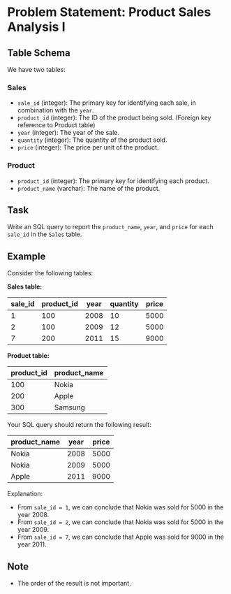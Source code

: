 # Problem Statement: Product Sales Analysis I

## Table Schema

We have two tables:

### Sales

- `sale_id` (integer): The primary key for identifying each sale, in combination with the `year`.
- `product_id` (integer): The ID of the product being sold. (Foreign key reference to Product table)
- `year` (integer): The year of the sale.
- `quantity` (integer): The quantity of the product sold.
- `price` (integer): The price per unit of the product.

### Product

- `product_id` (integer): The primary key for identifying each product.
- `product_name` (varchar): The name of the product.

## Task

Write an SQL query to report the `product_name`, `year`, and `price` for each `sale_id` in the `Sales` table.

## Example

Consider the following tables:

**Sales table:**

| sale_id | product_id | year | quantity | price |
|---------|------------|------|----------|-------|
| 1       | 100        | 2008 | 10       | 5000  |
| 2       | 100        | 2009 | 12       | 5000  |
| 7       | 200        | 2011 | 15       | 9000  |

**Product table:**

| product_id | product_name |
|------------|--------------|
| 100        | Nokia        |
| 200        | Apple        |
| 300        | Samsung      |

Your SQL query should return the following result:

| product_name | year  | price |
|--------------|-------|-------|
| Nokia        | 2008  | 5000  |
| Nokia        | 2009  | 5000  |
| Apple        | 2011  | 9000  |

Explanation: 
- From `sale_id = 1`, we can conclude that Nokia was sold for 5000 in the year 2008.
- From `sale_id = 2`, we can conclude that Nokia was sold for 5000 in the year 2009.
- From `sale_id = 7`, we can conclude that Apple was sold for 9000 in the year 2011.

## Note

- The order of the result is not important.
